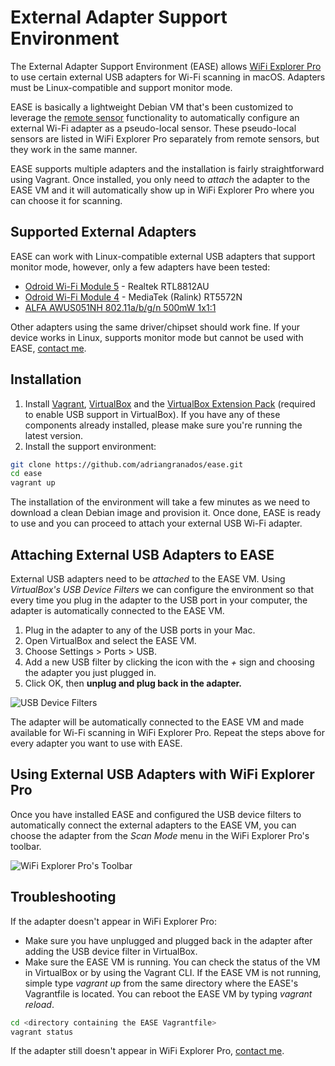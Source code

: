 # External Adapter Support Environment

The External Adapter Support Environment (EASE) allows [WiFi Explorer Pro](https://www.adriangranados.com/apps/wifi-explorer) to use certain external USB adapters for Wi-Fi scanning in macOS. Adapters must be Linux-compatible and support monitor mode.

EASE is basically a lightweight Debian VM that's been customized to leverage the [remote sensor](https://github.com/adriangranados/wifiexplorer-sensor) functionality to automatically configure an external Wi-Fi adapter as a pseudo-local sensor. These pseudo-local sensors are listed in WiFi Explorer Pro separately from remote sensors, but they work in the same manner. 

EASE supports multiple adapters and the installation is fairly straightforward using Vagrant. Once installed, you only need to _attach_ the adapter to the EASE VM and it will automatically show up in WiFi Explorer Pro where you can choose it for scanning.

## Supported External Adapters

EASE can work with Linux-compatible external USB adapters that support monitor mode, however, only a few adapters have been tested:

* [Odroid Wi-Fi Module 5](https://ameridroid.com/products/wifi-module-5) - Realtek RTL8812AU
* [Odroid Wi-Fi Module 4](https://ameridroid.com/products/wifi-module-4) - MediaTek (Ralink) RT5572N
* [ALFA AWUS051NH 802.11a/b/g/n 500mW 1x1:1](https://www.amazon.com/Alfa-AWUS051NH-Wireless-Network-9dBi/dp/B003YH1X48/ref=sr_1_1?ie=UTF8&qid=1515526895&sr=8-1&keywords=AWUS051NH)

Other adapters using the same driver/chipset should work fine. If your device works in Linux, supports monitor mode but cannot be used with EASE, [contact me](mailto:support@adriangranados.com).

## Installation

1. Install [Vagrant](https://www.vagrantup.com/downloads.html), [VirtualBox](https://www.virtualbox.org/wiki/Downloads) and the [VirtualBox Extension Pack](https://www.virtualbox.org/wiki/Downloads) (required to enable USB support in VirtualBox). If you have any of these components already installed, please make sure you're running the latest version.
1. Install the support environment:
```bash
git clone https://github.com/adriangranados/ease.git
cd ease
vagrant up
```

The installation of the environment will take a few minutes as we need to download a clean Debian image and provision it. Once done, EASE is ready to use and you can proceed to attach your external USB Wi-Fi adapter.

## Attaching External USB Adapters to EASE

External USB adapters need to be _attached_ to the EASE VM. Using _VirtualBox's USB Device Filters_ we can configure the environment so that every time you plug in the adapter to the USB port in your computer, the adapter is automatically connected to the EASE VM.

1. Plug in the adapter to any of the USB ports in your Mac.
1. Open VirtualBox and select the EASE VM.
1. Choose Settings > Ports > USB.
1. Add a new USB filter by clicking the icon with the _+_ sign and choosing the adapter you just plugged in.
1. Click OK, then **unplug and plug back in the adapter.**

![USB Device Filters](../master/images/usb-device-filters.png "USB Device Filters")

The adapter will be automatically connected to the EASE VM and made available for Wi-Fi scanning in WiFi Explorer Pro. Repeat the steps above for every adapter you want to use with EASE.

## Using External USB Adapters with WiFi Explorer Pro

Once you have installed EASE and configured the USB device filters to automatically connect the external adapters to the EASE VM, you can choose the adapter from the _Scan Mode_ menu in the WiFi Explorer Pro's toolbar.

![WiFi Explorer Pro's Toolbar](../master/images/wifiexplorerpro-toolbar.png "WiFi Explorer Pro's Toolbar")

## Troubleshooting

If the adapter doesn't appear in WiFi Explorer Pro:
* Make sure you have unplugged and plugged back in the adapter after adding the USB device filter in VirtualBox.
* Make sure the EASE VM is running. You can check the status of the VM in VirtualBox or by using the Vagrant CLI. If the EASE VM is not running, simple type _vagrant up_ from the same directory where the EASE's Vagrantfile is located. You can reboot the EASE VM by typing _vagrant reload_.
```bash
cd <directory containing the EASE Vagrantfile>
vagrant status
```

If the adapter still doesn't appear in WiFi Explorer Pro, [contact me](mailto:support@adriangranados.com).
